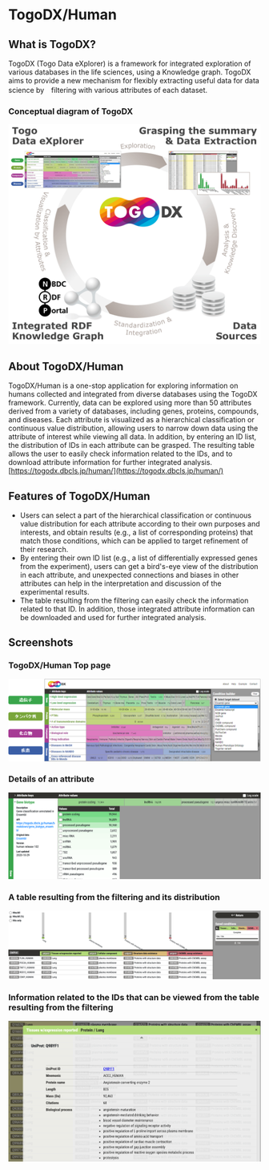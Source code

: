 # TogoDX/Human
## What is TogoDX?
TogoDX (Togo Data eXplorer) is a framework for integrated exploration of various databases in the life sciences, using a Knowledge graph. TogoDX aims to provide a new mechanism for flexibly extracting useful data for data science by　filtering with various attributes of each dataset.

### Conceptual diagram of TogoDX

<img src="https://raw.githubusercontent.com/dbcls/website/master/services/images/DBCLSservices_TogoDX_concept_20220727_EN.png" width="720">

## About TogoDX/Human
TogoDX/Human is a one-stop application for exploring information on humans collected and integrated from diverse databases using the TogoDX framework. Currently, data can be explored using more than 50 attributes derived from a variety of databases, including genes, proteins, compounds, and diseases. Each attribute is visualized as a hierarchical classification or continuous value distribution, allowing users to narrow down data using the attribute of interest while viewing all data. In addition, by entering an ID list, the distribution of IDs in each attribute can be grasped. The resulting table allows the user to easily check information related to the IDs, and to download attribute information for further integrated analysis.
[https://togodx.dbcls.jp/human/](https://togodx.dbcls.jp/human/)


## Features of TogoDX/Human
- Users can select a part of the hierarchical classification or continuous value distribution for each attribute according to their own purposes and interests, and obtain results (e.g., a list of corresponding proteins) that match those conditions, which can be applied to target refinement of their research.
- By entering their own ID list (e.g., a list of differentially expressed genes from the experiment), users can get a bird's-eye view of the distribution in each attribute, and unexpected connections and biases in other attributes can help in the interpretation and discussion of the experimental results.
- The table resulting from the filtering can easily check the information related to that ID. In addition, those integrated attribute information can be downloaded and used for further integrated analysis.


## Screenshots

### TogoDX/Human Top page
![Fig-1](https://raw.githubusercontent.com/dbcls/website/master/services/images/DBCLSservices_TogoDXhuman_top.png)

### Details of an attribute
![Fig-2](https://raw.githubusercontent.com/dbcls/website/master/services/images/DBCLSservices_TogoDX_attribute_20211004.png)

### A table resulting from the filtering and its distribution
![Fig-2](https://raw.githubusercontent.com/dbcls/website/master/services/images/DBCLSservices_TogoDX_results_20211004.png)

### Information related to the IDs that can be viewed from the table resulting from the filtering
![Fig-2](https://raw.githubusercontent.com/dbcls/website/master/services/images/DBCLSservices_TogoDX_resultsstanza_20211004.png)
